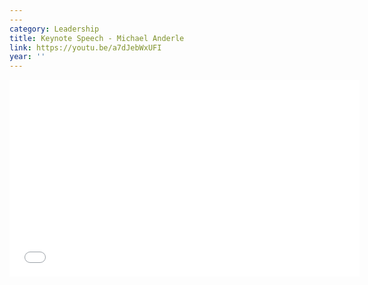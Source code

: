 ```yaml
---
---
category: Leadership
title: Keynote Speech - Michael Anderle
link: https://youtu.be/a7dJebWxUFI
year: ''
---
```

<iframe width="560" height="315" src="{{ page.link }}" frameborder="0" allowfullscreen></iframe>
